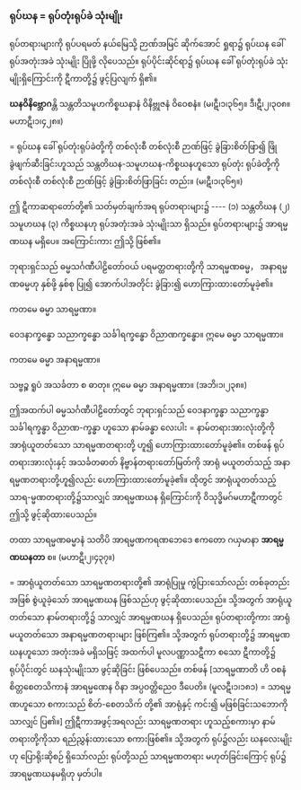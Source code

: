 ### ရုပ်ဃန = ရုပ်တုံးရုပ်ခဲ သုံးမျိုး

ရုပ်တရားများကို ရုပ်ပရမတ် နယ်မြေသို့ ဉာဏ်အမြင် ဆိုက်အောင် ရှုရာ၌ ရုပ်ဃန ခေါ် ရုပ်အတုံးအခဲ သုံးမျိုး ပြိုဖို့ လိုပေသည်။ 
ရုပ်ပိုင်းဆိုင်ရာ၌ ရုပ်ဃန ခေါ် ရုပ်တုံးရုပ်ခဲ သုံးမျိုးရှိကြောင်းကို ဋီကာတို့၌ ဖွင့်ပြလျက် ရှိ၏။

**ဃနဝိနိဗ္ဘောဂ**န္တိ သန္တတိသမူဟကိစ္စဃနာနံ ဝိနိဗ္ဘုဇနံ ဝိဝေစနံ။
<r>(မ၊ဋီ၊၁၊၃၆၅။ ဒီ၊ဋီ၊၂၊၃၀၈။ မဟာဋီ၊၁၊၄၂၈။)</r>

= ရုပ်ဃန ခေါ် ရုပ်တုံးရုပ်ခဲတို့ကို တစ်လုံးစီ တစ်လုံးစီ ဉာဏ်ဖြင့် ခွဲခြားစိတ်ဖြာ၍ ဖြိုခွဲဖျက်ဆီးခြင်းဟူသည် သန္တတိဃန-သမူဟဃန-ကိစ္စဃနဟူသော ရုပ်တုံး ရုပ်ခဲတို့ကို တစ်လုံးစီ တစ်လုံးစီ ဉာဏ်ဖြင့် ခွဲခြားစိတ်ဖြာခြင်း တည်း။ (မ၊ဋီ၊၁၊၃၆၅။)

ဤ ဋီကာဆရာတော်တို့၏ သတ်မှတ်ချက်အရ ရုပ်တရားများ၌ ---- (၁) သန္တတိဃန (၂) သမူဟဃန (၃) ကိစ္စဃနဟု ရုပ်အတုံးအခဲ သုံးမျိုးသာ ရှိသည်။ 
ရုပ်တရားများ၌ အာရမ္မဏဃန မရှိပေ။ 
အကြောင်းကား ဤသို့ ဖြစ်၏။

ဘုရားရှင်သည် ဓမ္မသင်္ဂဏီပါဠိတော်ဝယ် ပရမတ္ထတရားတို့ကို သာရမ္မဏဓမ္မ， အနာရမ္မဏဓမ္မဟု နှစ်ဖို့ နှစ်စု ပြု၍ အောက်ပါအတိုင်း ခွဲခြား၍ ဟောကြားထားတော်မူခဲ့၏။

ကတမေ ဓမ္မာ သာရမ္မဏာ။

ဝေဒနာက္ခန္ဓော သညာက္ခန္ဓော သင်္ခါရက္ခန္ဓော ဝိညာဏက္ခန္ဓော။ 
ဣမေ ဓမ္မာ သာရမ္မဏာ။

ကတမေ ဓမ္မာ အနာရမ္မဏာ။

သဗ္ဗဉ္စ ရူပံ အသင်္ခတာ စ ဓာတု။ 
ဣမေ ဓမ္မာ အနာရမ္မဏာ။ (အဘိ၊၁၊၂၃၈။)

ဤအထက်ပါ ဓမ္မသင်္ဂဏီပါဠိတော်တွင် ဘုရားရှင်သည် ဝေဒနာက္ခန္ဓာ သညာက္ခန္ဓာ သင်္ခါရက္ခန္ဓာ ဝိညာဏ-က္ခန္ဓာ ဟူသော နာမ်ခန္ဓာ လေးပါး = နာမ်တရားအားလုံးတို့ကို အာရုံယူတတ်သော သာရမ္မဏတရားတို့ ဟူ၍ ဟောကြားထားတော်မူခဲ့၏။ 
တစ်ဖန် ရုပ်တရားအားလုံးနှင့် အသင်္ခတဓာတ် နိဗ္ဗာန်တရားတော်မြတ်ကို အာရုံ မယူတတ်သည့် အနာရမ္မဏတရားတို့ဟူ၍လည်း ဟောကြားထားတော်မူခဲ့၏။ 
ထိုတွင် အာရုံယူတတ်သည့် သာရ-မ္မဏတရားတို့၌သာလျှင် အာရမ္မဏဃန ရှိကြောင်းကို ဝိသုဒ္ဓိမဂ်မဟာဋီကာတွင် ဤသို့ ဖွင့်ဆိုထားပေသည်။

တထာ သာရမ္မဏဓမ္မာနံ သတိပိ အာရမ္မဏကရဏဘေဒေ ဧကတော ဂယှမာနာ **အာရမ္မဏဃနတာ** စ။ (မဟာဋီ၊၂၊၄၃၇။)

= အာရုံယူတတ်သော သာရမ္မဏတရားတို့၏ အာရုံပြုမှု ကွဲပြားသော်လည်း တစ်ခုတည်းအဖြစ် စွဲယူခဲ့သော် အာရမ္မဏဃန ဖြစ်သည်ဟု ဖွင့်ဆိုထားပေသည်။ 
သို့အတွက် အာရုံယူတတ်သော နာမ်တရားတို့၌ သာလျှင် အာရမ္မဏဃန ရှိပေသည်။ 
ရုပ်တရားတို့ကား အာရုံမယူတတ်သော အနာရမ္မဏတရားများ ဖြစ်ကြ၏။ 
သို့အတွက် ရုပ်တရားတို့၌ အာရမ္မဏဃနဟူသော အတုံးအခဲ မရှိသဖြင့် အထက်ပါ မူလပဏ္ဏာသဋီကာ စသော ဋီကာတို့၌ ရုပ်ပိုင်းတွင် ဃနသုံးမျိုးသာ ဖွင့်ဆိုခြင်း ဖြစ်ပေသည်။ 
တစ်ဖန် [သာရမ္မဏာတိ ဟိ ၀စနံ စိတ္တစေတသိကာနံ အာရမ္မဏေန ဝိနာ အပ္ပဝတ္တိညေ၀ ဒီပေတိ။ (မူလဋီ၊၁၊၁၈၁) = သာရမ္မဏဟူသော စကားသည် စိတ်-စေတသိက် တို့၏ အာရုံနှင့် ကင်း၍ မဖြစ်ခြင်းသဘောကိုသာလျှင် ပြ၏။] ဤဋီကာအဖွင့်အရလည်း သာရမ္မဏတရား ဟူသည့်စကားမှာ နာမ်တရားတို့ကိုသာ ရည်ညွှန်းထားသော စကားဖြစ်၏။ 
သို့အတွက် ရုပ်၌လည်း ဃနလေးမျိုးဟု ပြောရိုးဆိုစဉ် ရှိသော်လည်း ရုပ်တို့သည် သာရမ္မဏတရား မဟုတ်ခြင်းကြောင့် ရုပ်၌ အာရမ္မဏဃနမရှိဟု မှတ်ပါ။